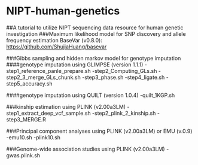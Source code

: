 # NIPT-human-genetics
##A tutorial to utilize NIPT sequencing data resource for human genetic investigation
###Maximum likelihood model for SNP discovery and allele frequency estimation
BaseVar (v0.8.0): https://github.com/ShujiaHuang/basevar

###Gibbs sampling and hidden markov model for genotype imputation
####genotype imputation using GLIMPSE (version 1.1.1)
-step1_reference_panle_prepare.sh
-step2_Computing_GLs.sh
-step2_3_merge_GLs_chunk.sh
-step3_phase.sh
-step4_ligate.sh
-step5_accuracy.sh

####genotype imputation using QUILT (version 1.0.4)
-quilt_1KGP.sh

###kinship estimation using PLINK (v2.00a3LM)
-step1_extract_deep_vcf_sample.sh
-step2_plink_2_kinship.sh
-step3_MERGE.R

###Principal component analyses using PLINK (v2.00a3LM) or EMU (v.0.9)
-emu10.sh
-plink10.sh

###Genome-wide association studies using PLINK (v2.00a3LM)
-gwas.plink.sh

